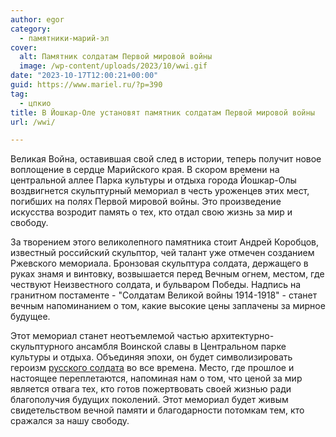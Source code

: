 ```yaml
---
author: egor
category:
  - памятники-марий-эл
cover:
  alt: Памятник солдатам Первой мировой войны
  image: /wp-content/uploads/2023/10/wwi.gif
date: "2023-10-17T12:00:21+00:00"
guid: https://www.mariel.ru/?p=390
tag:
  - цпкио
title: В Йошкар-Оле установят памятник солдатам Первой мировой войны
url: /wwi/

---
```

Великая Война, оставившая свой след в истории, теперь получит новое воплощение в сердце Марийского края. В скором времени на центральной аллее Парка культуры и отдыха города Йошкар-Олы воздвигнется скульптурный мемориал в честь уроженцев этих мест, погибших на полях Первой мировой войны. Это произведение искусства возродит память о тех, кто отдал свою жизнь за мир и свободу.

За творением этого великолепного памятника стоит Андрей Коробцов, известный российский скульптор, чей талант уже отмечен созданием Ржевского мемориала. Бронзовая скульптура солдата, держащего в руках знамя и винтовку, возвышается перед Вечным огнем, местом, где чествуют Неизвестного солдата, и бульваром Победы. Надпись на гранитном постаменте \- "Солдатам Великой войны 1914-1918" - станет вечным напоминанием о том, какие высокие цены заплачены за мирное будущее.

Этот мемориал станет неотъемлемой частью архитектурно-скульптурного ансамбля Воинской славы в Центральном парке культуры и отдыха. Объединяя эпохи, он будет символизировать героизм [русского солдата](/potawatomi/) во все времена. Место, где прошлое и настоящее переплетаются, напоминая нам о том, что ценой за мир является отвага тех, кто готов пожертвовать своей жизнью ради благополучия будущих поколений. Этот мемориал будет живым свидетельством вечной памяти и благодарности потомкам тем, кто сражался за нашу свободу.
